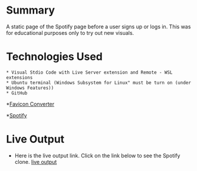 # Summary
A static page of the Spotify page before a user signs up or logs in. This was for educational purposes only to try out new visuals. 


# Technologies Used
    * Visual Stdio Code with Live Server extension and Remote - WSL extensions
    * Ubuntu terminal (Windows Subsystem for Linux" must be turn on (under Windows Features))
    * GitHub

*[Favicon Converter](https://favicon.io/favicon-converter/)

*[Spotify](https://www.spotify.com/us/)

# Live Output

* Here is the live output link. Click on the link below to see the Spotify clone.
[live output](https://jennym0715.github.io/Spotify_Clone.io/)